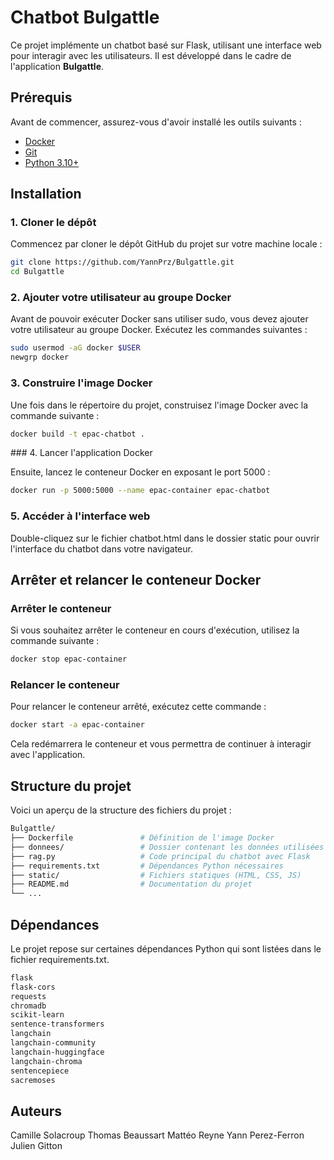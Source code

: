 # Chatbot Bulgattle

Ce projet implémente un chatbot basé sur Flask, utilisant une interface web pour interagir avec les utilisateurs. Il est développé dans le cadre de l'application **Bulgattle**.

## Prérequis

Avant de commencer, assurez-vous d'avoir installé les outils suivants :

- [Docker](https://www.docker.com/products/docker-desktop)
- [Git](https://git-scm.com/)
- [Python 3.10+](https://www.python.org/downloads/)

## Installation

### 1. Cloner le dépôt

Commencez par cloner le dépôt GitHub du projet sur votre machine locale :

```bash
git clone https://github.com/YannPrz/Bulgattle.git
cd Bulgattle
```

### 2. Ajouter votre utilisateur au groupe Docker

Avant de pouvoir exécuter Docker sans utiliser sudo, vous devez ajouter votre utilisateur au groupe Docker. Exécutez les commandes suivantes :

```bash
sudo usermod -aG docker $USER
newgrp docker
```

### 3. Construire l'image Docker

Une fois dans le répertoire du projet, construisez l'image Docker avec la commande suivante :

```bash
docker build -t epac-chatbot .
```

### 4. Lancer l'application Docker

Ensuite, lancez le conteneur Docker en exposant le port 5000 :

```bash
docker run -p 5000:5000 --name epac-container epac-chatbot
```

### 5. Accéder à l'interface web

Double-cliquez sur le fichier chatbot.html dans le dossier static pour ouvrir l'interface du chatbot dans votre navigateur.

## Arrêter et relancer le conteneur Docker

### Arrêter le conteneur

Si vous souhaitez arrêter le conteneur en cours d'exécution, utilisez la commande suivante :

```bash
docker stop epac-container
```

### Relancer le conteneur

Pour relancer le conteneur arrêté, exécutez cette commande :

```bash
docker start -a epac-container
```
Cela redémarrera le conteneur et vous permettra de continuer à interagir avec l'application.


## Structure du projet

Voici un aperçu de la structure des fichiers du projet :

```bash
Bulgattle/
├── Dockerfile               # Définition de l'image Docker
├── donnees/                 # Dossier contenant les données utilisées par le chatbot
├── rag.py                   # Code principal du chatbot avec Flask
├── requirements.txt         # Dépendances Python nécessaires
├── static/                  # Fichiers statiques (HTML, CSS, JS)
├── README.md                # Documentation du projet
└── ...
```

## Dépendances

Le projet repose sur certaines dépendances Python qui sont listées dans le fichier requirements.txt.

```bash
flask
flask-cors
requests
chromadb
scikit-learn
sentence-transformers
langchain
langchain-community
langchain-huggingface
langchain-chroma
sentencepiece
sacremoses
```

## Auteurs

Camille Solacroup
Thomas Beaussart
Mattéo Reyne
Yann Perez-Ferron
Julien Gitton